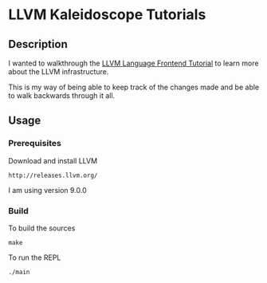 # LLVM Kaleidoscope Tutorials
## Description
I wanted to walkthrough the [LLVM Language Frontend Tutorial](https://llvm.org/docs/tutorial/MyFirstLanguageFrontend/index.html) to learn more about the LLVM infrastructure.

This is my way of being able to keep track of the changes made and be able to walk backwards through it all.

## Usage
### Prerequisites
Download and install LLVM

`http://releases.llvm.org/`

I am using version 9.0.0

### Build
To build the sources

`make`

To run the REPL

`./main`